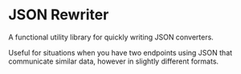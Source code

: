 # JSON Rewriter
A functional utility library for quickly writing JSON converters.

Useful for situations when you have two endpoints using JSON 
that communicate similar data, however in slightly different formats. 